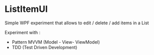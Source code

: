 # ListItemUI
Simple WPF experiment that allows to edit / delete / add items in a List

Experiment with : 
- Pattern MVVM (Model -  View- ViewModel)
- TDD (Test Driven Development)
